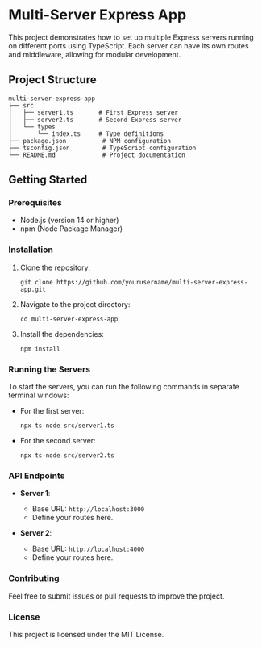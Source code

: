 # Multi-Server Express App

This project demonstrates how to set up multiple Express servers running on different ports using TypeScript. Each server can have its own routes and middleware, allowing for modular development.

## Project Structure

```
multi-server-express-app
├── src
│   ├── server1.ts       # First Express server
│   ├── server2.ts       # Second Express server
│   └── types
│       └── index.ts     # Type definitions
├── package.json          # NPM configuration
├── tsconfig.json         # TypeScript configuration
└── README.md             # Project documentation
```

## Getting Started

### Prerequisites

- Node.js (version 14 or higher)
- npm (Node Package Manager)

### Installation

1. Clone the repository:
   ```
   git clone https://github.com/yourusername/multi-server-express-app.git
   ```

2. Navigate to the project directory:
   ```
   cd multi-server-express-app
   ```

3. Install the dependencies:
   ```
   npm install
   ```

### Running the Servers

To start the servers, you can run the following commands in separate terminal windows:

- For the first server:
  ```
  npx ts-node src/server1.ts
  ```

- For the second server:
  ```
  npx ts-node src/server2.ts
  ```

### API Endpoints

- **Server 1**: 
  - Base URL: `http://localhost:3000`
  - Define your routes here.

- **Server 2**: 
  - Base URL: `http://localhost:4000`
  - Define your routes here.

### Contributing

Feel free to submit issues or pull requests to improve the project.

### License

This project is licensed under the MIT License.